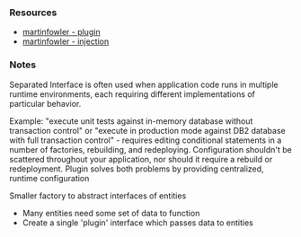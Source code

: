 ### Resources
- [martinfowler - plugin](http://martinfowler.com/eaaCatalog/plugin.html)
- [martinfowler - injection](http://www.martinfowler.com/articles/injection.html)

### Notes

Separated Interface is often used when application code runs in multiple runtime environments, each requiring different implementations of particular behavior.

Example: "execute unit tests against in-memory database without transaction control" or "execute in production mode against DB2 database with full transaction control" - requires editing conditional statements in a number of factories, rebuilding, and redeploying. Configuration shouldn't be scattered throughout your application, nor should it require a rebuild or redeployment. Plugin solves both problems by providing centralized, runtime configuration

Smaller factory to abstract interfaces of entities
- Many entities need some set of data to function
- Create a single 'plugin' interface which passes data to entities
